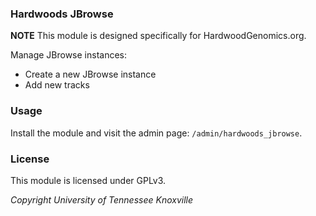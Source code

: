 ### Hardwoods JBrowse

**NOTE** This module is designed specifically for HardwoodGenomics.org.

Manage JBrowse instances:
- Create a new JBrowse instance
- Add new tracks 

### Usage

Install the module and visit the admin page: `/admin/hardwoods_jbrowse`.

### License

This module is licensed under GPLv3.

*Copyright University of Tennessee Knoxville* 
